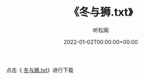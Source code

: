 ﻿---
title:  《冬与狮.txt》
date:   2022-01-02T00:00:00+00:00
author: 听松阁
layout: post
permalink: /冬与狮/
categories: 小说
tags: [小说]
---

点击《 [冬与狮.txt](http://img.660000.xyz/bookstukust/book/bntxt/10/冬与狮.txt)》进行下载